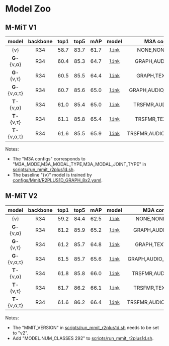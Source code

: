 # Model Zoo

## M-MiT V1

| model | backbone | top1 | top5 | mAP | model | M3A configs |
| :---: | :------: | :--: | :--: | :-: | :---: | :---------: |
| {ν} | R34 | 58.7 | 83.7 | 61.7 | [`link`](https://drive.google.com/file/d/1ieR_2NpWhYCtz_AUezC80MoLEAyyMAqa/view?usp=sharing) | NONE,NONE,NONE |
| **G**-{ν,α} | R34 | 60.4 | 85.3 | 64.7 | [`link`](https://drive.google.com/file/d/1t45EvgSmMASm5O4QpGKGd_GZEic4ZnMR/view?usp=sharing) | GRAPH,AUDIO,NONE |
| **G**-{ν,τ} | R34 | 60.5 | 85.5 | 64.4 | [`link`](https://drive.google.com/file/d/1UHawdwx8OGQtb02mlCaY_P9VKrpmeR5k/view?usp=sharing) | GRAPH,TEXT,NONE |
| **G**-{ν,α,τ} | R34 | 60.7 | 85.6 | 65.0 | [`link`](https://drive.google.com/file/d/1S1RcJTay-jg1p6WTqsatWPpU5Ip1gg-F/view?usp=sharing) | GRAPH,AUDIO_TEXT,SUM |
| **T**-{ν,α} | R34 | 61.0 | 85.4 | 65.0 | [`link`](https://drive.google.com/file/d/1I-BfqGg2Y_O2knN4Moe6z9hc6FWUbNc9/view?usp=sharing) | TRSFMR,AUDIO,NONE |
| **T**-{ν,τ} | R34 | 61.1 | 85.8 | 65.4 | [`link`](https://drive.google.com/file/d/1loQb_PO6PXa35hKeLI1OHki-gjk5PX9M/view?usp=sharing) | TRSFMR,TEXT,NONE |
| **T**-{ν,α,τ} | R34 | 61.6 | 85.5 | 65.9 | [`link`](https://drive.google.com/file/d/1MkvxHYXxPKg7lZXENnvG0Cs3-2L9-OdS/view?usp=sharing) | TRSFMR,AUDIOTEXT,NONE |

Notes:
- The "M3A configs" corresponds to "M3A_MODE,M3A_MODAL_TYPE,M3A_MODAL_JOINT_TYPE" in [scripts/run_mmit_r2plus1d.sh](scripts/run_mmit_r2plus1d.sh).
- The baseline "{ν}" model is trained by [configs/Mmit/R2PLUS1D_GRAPH_8x2.yaml](configs/Mmit/R2PLUS1D_GRAPH_8x2.yaml).

## M-MiT V2

| model | backbone | top1 | top5 | mAP | model | M3A configs |
| :---: | :------: | :--: | :--: | :-: | :---: | :---------: |
| {ν} | R34 | 59.2 | 84.4 | 62.5 | [`link`](https://drive.google.com/file/d/18hXHxAzBPb4CSozaH4u-5Q42ea-fTpn7/view?usp=sharing) | NONE,NONE,NONE |
| **G**-{ν,α} | R34 | 61.2 | 85.9 | 65.2 | [`link`](https://drive.google.com/file/d/1tMwNucWzTC05_SapB6Z3QDS4n2rJZuWr/view?usp=sharing) | GRAPH,AUDIO,NONE |
| **G**-{ν,τ} | R34 | 61.2 | 85.7 | 64.8 | [`link`](https://drive.google.com/file/d/1cupR1HazNukPpSwFteYAtrmUf8ZiHkt-/view?usp=sharing) | GRAPH,TEXT,NONE |
| **G**-{ν,α,τ} | R34 | 61.5 | 85.7 | 65.6 | [`link`](https://drive.google.com/file/d/14ZoijXC9vichFMyJIiLYX1PHs5liqGT-/view?usp=sharing) | GRAPH,AUDIO_TEXT,SUM |
| **T**-{ν,α} | R34 | 61.8 | 85.8 | 66.0 | [`link`](https://drive.google.com/file/d/1EG6bzWbCG7cXCYw-ZurvSTMECLmivR0v/view?usp=sharing) | TRSFMR,AUDIO,NONE |
| **T**-{ν,τ} | R34 | 61.7 | 86.2 | 66.1 | [`link`](https://drive.google.com/file/d/1gXP_eBz_9jkXJJ5LZlvDtdXzqFn08rdo/view?usp=sharing) | TRSFMR,TEXT,NONE |
| **T**-{ν,α,τ} | R34 | 61.6 | 86.2 | 66.4 | [`link`](https://drive.google.com/file/d/1OVdi_1EJ-jX88vTyLstDzRoBxXqgKzXV/view?usp=sharing) | TRSFMR,AUDIOTEXT,SUM |

Notes:
- The "MMIT_VERSION" in [scripts/run_mmit_r2plus1d.sh](scripts/run_mmit_r2plus1d.sh) needs to be set to "v2".
- Add "MODEL.NUM_CLASSES 292" to [scripts/run_mmit_r2plus1d.sh](scripts/run_mmit_r2plus1d.sh).
